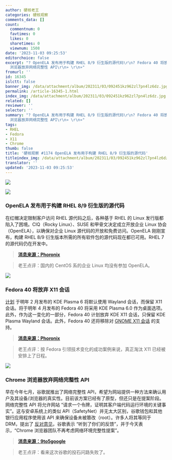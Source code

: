 ```yaml
---
author: 硬核老王
categories: 硬核观察
comments_data: []
count:
  commentnum: 0
  favtimes: 0
  likes: 0
  sharetimes: 0
  viewnum: 1508
date: '2023-11-03 09:25:53'
editorchoice: false
excerpt: "? OpenELA 发布用于构建 RHEL 8/9 衍生版的源代码\r\n? Fedora 40 将放弃 X11 会话\r\n? Chrome
  浏览器放弃网络完整性 API\r\n» \r\n»"
fromurl: ''
id: 16345
islctt: false
banner_img: /data/attachment/album/202311/03/092451kz962zl7pn4lz6dz.jpg
permalink: /article-16345-1.html
index_img: /data/attachment/album/202311/03/092451kz962zl7pn4lz6dz.jpg
related: []
reviewer: ''
selector: ''
summary: "? OpenELA 发布用于构建 RHEL 8/9 衍生版的源代码\r\n? Fedora 40 将放弃 X11 会话\r\n? Chrome
  浏览器放弃网络完整性 API\r\n» \r\n»"
tags:
- RHEL
- Fedora
- X11
- Chrome
thumb: false
title: '硬核观察 #1174 OpenELA 发布用于构建 RHEL 8/9 衍生版的源代码'
titleindex_img: /data/attachment/album/202311/03/092451kz962zl7pn4lz6dz.jpg
translator: ''
updated: '2023-11-03 09:25:53'
---
```


![](/data/attachment/album/202311/03/092451kz962zl7pn4lz6dz.jpg)


![](/data/attachment/album/202311/03/092459f2u2dck020kwczux.jpg)


### OpenELA 发布用于构建 RHEL 8/9 衍生版的源代码


在红帽决定限制客户访问 RHEL 源代码之后，各种基于 RHEL 的 Linux 发行版都陷入了困境。CIQ（Rocky Linux）、SUSE 和甲骨文决定成立开放企业 Linux 协会（OpenELA），以确保对企业 Linux 源代码的开放和免费访问。OpenELA 刚刚宣布，构建 RHEL 8/9 衍生版本所需的所有软件包的源代码现在都已可用。RHEL 7 的源代码仍在开发中。



> 
> **[消息来源：Phoronix](https://www.phoronix.com/news/OpenELA-Initial-Source-Code)**
> 
> 
> 



> 
> 老王点评：国内的 CentOS 系的企业 Linux 均没有参加 OpenELA。
> 
> 
> 


![](/data/attachment/album/202311/03/092511kd3vmtd3chd9z8d0.jpg)


### Fedora 40 将放弃 X11 会话


[计划](/article-15821-1.html) 于明年 2 月发布的 KDE Plasma 6 将默认使用 Wayland 会话，而保留 X11 会话。将于明年 4 月发布的 Fedora 40 将采用 KDE Plasma 6.0 作为桌面选项。此外，作为这一变化的一部分，Fedora 40 计划放弃 KDE X11 会话，只保留 KDE Plasma Wayland 会话。此外，Fedora 40 还将移除对 [GNOME X11 会话](/article-16272-1.html) 的支持。



> 
> **[消息来源：Phoronix](https://www.phoronix.com/news/Fedora-40-Approves-Plasma-6)**
> 
> 
> 



> 
> 老王点评：按 Fedora 引领技术变化的成功案例来说，真正淘汰 X11 已经被安排上了日程。
> 
> 
> 


![](/data/attachment/album/202311/03/092550rrh11c1pmm44xyzq.jpg)


### Chrome 浏览器放弃网络完整性 API


早在今年七月，谷歌就推出了网络完整性 API，希望为网站提供一种方法来确认用户及其设备/浏览器的真实性。目前该方案已经有了原型，但还只是在提案阶段。网络完整性 API 将允许网站 “请求一个令牌，证明其客户端代码运行环境的关键事实”。这与安卓系统上的类似 API（SafetyNet）并无太大区别，谷歌钱包和其他银行应用程序使用该 API 来确保设备未被篡改（root）。许多人将其等同于 DRM，提出了 [反对意见](/article-16032-1.html)，谷歌表示 “听到了你们的反馈”，并于今天表示，“Chrome 浏览器团队不再考虑网络环境完整性提案”。



> 
> **[消息来源：9to5google](https://9to5google.com/2023/11/02/google-chrome-web-integrity-api/)**
> 
> 
> 



> 
> 老王点评：看来这次谷歌的投石问路失败了。
> 
> 
>